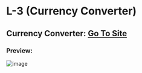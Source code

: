 # L-3 (Currency Converter)

## Currency Converter: [Go To Site](https://edcurrency-converter.netlify.app/)

### Preview:
![image](https://user-images.githubusercontent.com/60787777/164488469-c13c9251-d1ba-4d33-9183-8880317dfd28.png)
